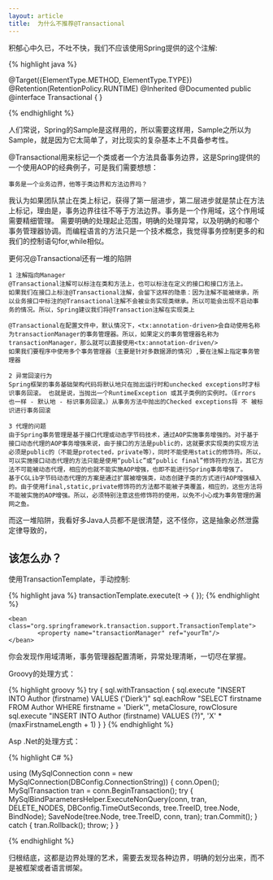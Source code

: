 ```yaml
---
layout: article
title:  为什么不推荐@Transactional
---
```


积郁心中久已，不吐不快，我们不应该使用Spring提供的这个注解:

{% highlight java %}

@Target({ElementType.METHOD, ElementType.TYPE})
@Retention(RetentionPolicy.RUNTIME)
@Inherited
@Documented
public @interface Transactional {
}

{% endhighlight %}

人们常说，Spring的Sample是这样用的，所以需要这样用，Sample之所以为Sample，就是因为它太简单了，对比现实的复杂基本上不具备参考性。

@Transactional用来标记一个类或者一个方法具备事务边界，这是Spring提供的一个使用AOP的经典例子，可是我们需要想想：

```
事务是一个业务边界，他等于类边界和方法边界吗？
```

我认为如果团队禁止在类上标记，获得了第一层进步，第二层进步就是禁止在方法上标记，理由是，事务边界往往不等于方法边界。事务是一个作用域，这个作用域需要精细管理。
需要明确的处理起止范围，明确的处理异常，以及明确的和哪个事务管理器协调。而编程语言的方法只是一个技术概念，我觉得事务控制更多的和我们的控制语句for,while相似。


更何况@Transactional还有一堆的陷阱

```
1 注解指向Manager
@Transactional注解可以标注在类和方法上，也可以标注在定义的接口和接口方法上。
如果我们在接口上标注@Transactional注解，会留下这样的隐患：因为注解不能被继承，所以业务接口中标注的@Transactional注解不会被业务实现类继承。所以可能会出现不启动事务的情况。所以，Spring建议我们将@Transaction注解在实现类上

@Transactional在配置文件中，默认情况下，<tx:annotation-driven>会自动使用名称为transactionManager的事务管理器。所以，如果定义的事务管理器名称为transactionManager，那么就可以直接使用<tx:annotation-driven/>
如果我们要程序中使用多个事务管理器（主要是针对多数据源的情况）,要在注解上指定事务管理器

2 异常回滚行为
Spring框架的事务基础架构代码将默认地只在抛出运行时和unchecked exceptions时才标识事务回滚。 也就是说，当抛出一个RuntimeException 或其子类例的实例时。（Errors 也一样 - 默认地 - 标识事务回滚。）从事务方法中抛出的Checked exceptions将 不 被标识进行事务回滚

3 代理的问题
由于Spring事务管理是基于接口代理或动态字节码技术，通过AOP实施事务增强的。对于基于接口动态代理的AOP事务增强来说，由于接口的方法是public的，这就要求实现类的实现方法必须是public的（不能是protected，private等），同时不能使用static的修饰符。所以，可以实施接口动态代理的方法只能是使用“public”或“public final”修饰符的方法，其它方法不可能被动态代理，相应的也就不能实施AOP增强，也即不能进行Spring事务增强了。
基于CGLib字节码动态代理的方案是通过扩展被增强类，动态创建子类的方式进行AOP增强植入的。由于使用final,static,private修饰符的方法都不能被子类覆盖，相应的，这些方法将不能被实施的AOP增强。所以，必须特别注意这些修饰符的使用，以免不小心成为事务管理的漏网之鱼。
```

而这一堆陷阱，我看好多Java人员都不是很清楚，这不怪你，这是抽象必然泄露定律导致的，


## 该怎么办？

使用TransactionTemplate，手动控制:

{% highlight java %}
transactionTemplate.execute(t -> {
});
{% endhighlight %}


```
<bean class="org.springframework.transaction.support.TransactionTemplate">
        <property name="transactionManager" ref="yourTm"/>
</bean>
```

你会发现作用域清晰，事务管理器配置清晰，异常处理清晰，一切尽在掌握。


Groovy的处理方式：

{% highlight groovy %}
try {
  sql.withTransaction {
    sql.execute "INSERT INTO Author (firstname) VALUES ('Dierk')"
    sql.eachRow "SELECT firstname FROM Author WHERE firstname = 'Dierk'", metaClosure, rowClosure
    sql.execute "INSERT INTO Author (firstname) VALUES (?)", 'X' * (maxFirstnameLength + 1)
  }
} 
{% endhighlight %}


Asp .Net的处理方式：

{% highlight C# %}

using (MySqlConnection conn = new MySqlConnection(DBConfig.ConnectionString))
{
    conn.Open();
    MySqlTransaction tran = conn.BeginTransaction();
    try
    {
        MySqlBindParametersHelper.ExecuteNonQuery(conn, tran, DELETE_NODES, DBConfig.TimeOutSeconds, tree.TreeID, tree.Node, BindNode);
        SaveNode(tree.Node, tree.TreeID, conn, tran);
        tran.Commit();
    }
    catch
    {
        tran.Rollback();
        throw;
    }
} 
            
{% endhighlight %}


归根结底，这都是边界处理的艺术，需要去发现各种边界，明确的划分出来，而不是被框架或者语言绑架。